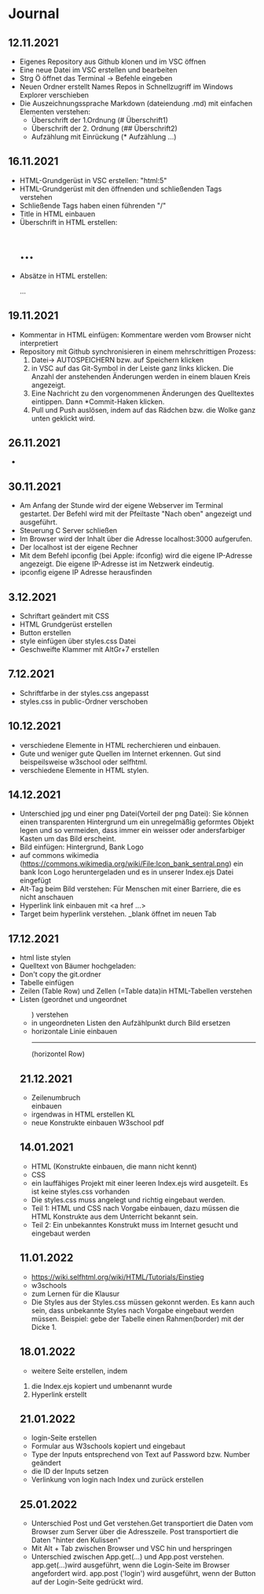 # Journal

## 12.11.2021
* Eigenes Repository aus Github klonen und im VSC öffnen
* Eine neue Datei im VSC erstellen und bearbeiten 
* Strg Ö öffnet das Terminal -> Befehle eingeben 
* Neuen Ordner erstellt Names Repos in Schnellzugriff im Windows Explorer verschieben
*  Die Auszeichnungssprache Markdown (dateiendung .md) mit einfachen Elementen verstehen:
    * Überschrift der 1.Ordnung (# Überschrift1)
    * Überschrift der 2. Ordnung (## Überschrift2)
    * Aufzählung mit Einrückung (* Aufzählung ...)

## 16.11.2021

* HTML-Grundgerüst in VSC erstellen: "html:5"
* HTML-Grundgerüst mit den öffnenden und schließenden Tags verstehen
* Schließende Tags haben einen führenden "/"
* Title in HTML einbauen 
* Überschrift in HTML erstellen: <h1>...</h1>
* Absätze in HTML erstellen: <p>...</p>

## 19.11.2021 

* Kommentar in HTML einfügen: <!--Ich bin ein Kommentar--> Kommentare 
werden vom Browser nicht interpretiert 
* Repository mit Github synchronisieren in einem mehrschrittigen Prozess:
     1. Datei-> AUTOSPEICHERN bzw. auf Speichern klicken
     2. in VSC auf das Git-Symbol in der Leiste ganz links klicken. Die Anzahl der anstehenden 
     Änderungen werden in einem blauen Kreis angezeigt. 
     3. Eine Nachricht zu den vorgenommenen Änderungen des Quelltextes eintippen. Dann *Commit-Haken klicken. 
     4. Pull und Push auslösen, indem auf das Rädchen bzw. die Wolke 
     ganz unten geklickt wird. 

## 26.11.2021
* 

## 30.11.2021
* Am Anfang der Stunde wird der eigene Webserver im Terminal gestartet. Der Befehl wird mit der Pfeiltaste "Nach oben" angezeigt und ausgeführt. 
* Steuerung C Server schließen
* Im Browser wird der Inhalt über die Adresse localhost:3000 aufgerufen. 
* Der localhost ist der eigene Rechner 
* Mit dem Befehl ipconfig (bei Apple: ifconfig) wird die eigene IP-Adresse angezeigt. Die eigene IP-Adresse ist im Netzwerk eindeutig.
* ipconfig eigene IP Adresse herausfinden

## 3.12.2021
* Schriftart geändert mit CSS
* HTML Grundgerüst erstellen 
* Button erstellen 
* style einfügen über styles.css Datei 
* Geschweifte Klammer mit AltGr+7 erstellen

## 7.12.2021
* Schriftfarbe in der styles.css angepasst
* styles.css in public-Ordner verschoben 

## 10.12.2021
* verschiedene Elemente in HTML recherchieren und einbauen. 
* Gute und weniger gute Quellen im Internet erkennen. Gut sind beispeilsweise w3school oder selfhtml. 
* verschiedene Elemente in HTML stylen. 

## 14.12.2021 
* Unterschied jpg und einer png Datei(Vorteil der png Datei):
Sie können einen transparenten Hintergrund um ein unregelmäßig geformtes Objekt legen und so vermeiden, dass immer ein weisser oder andersfarbiger Kasten um das Bild erscheint.
* Bild einfügen: Hintergrund, Bank Logo 
* auf commons wikimedia (https://commons.wikimedia.org/wiki/File:Icon_bank_sentral.png) ein bank Icon Logo heruntergeladen und es in unserer Index.ejs Datei eingefügt 
* Alt-Tag beim Bild verstehen: Für Menschen mit einer Barriere, die es nicht anschauen 
* Hyperlink link einbauen mit <a href ...></a>
* Target beim hyperlink verstehen. _blank öffnet im neuen Tab 

## 17.12.2021
* html liste stylen 
* Quelltext von Bäumer hochgeladen: 
* Don't copy the git.ordner
* Tabelle einfügen 
* Zeilen <tr>(Table Row) und Zellen <td> (=Table data)in HTML-Tabellen verstehen 
* Listen (geordnet <o> und ungeordnet <ul>) verstehen 
* in ungeordneten Listen den Aufzählpunkt durch Bild ersetzen 
* horizontale Linie einbauen <hr> (horizontel Row)

## 21.12.2021 
* Zeilenumbruch <br> einbauen 
* irgendwas in HTML erstellen KL
* neue Konstrukte einbauen W3school pdf


## 14.01.2021
* HTML (Konstrukte einbauen, die mann nicht kennt)
* CSS
* ein lauffähiges Projekt mit einer leeren Index.ejs wird ausgeteilt. Es ist keine styles.css vorhanden 
* Die styles.css muss angelegt und richtig eingebaut werden. 
* Teil 1: HTML und CSS nach Vorgabe einbauen, dazu müssen die HTML Konstrukte aus dem Unterricht bekannt sein. 
* Teil 2: Ein unbekanntes Konstrukt muss im Internet gesucht und eingebaut werden 

## 11.01.2022
* https://wiki.selfhtml.org/wiki/HTML/Tutorials/Einstieg
* w3schools 
* zum Lernen für die Klausur 
* Die Styles aus der Styles.css müssen gekonnt werden. Es kann auch sein, dass unbekannte Styles nach Vorgabe eingebaut werden müssen. Beispiel: gebe der Tabelle einen Rahmen(border) mit der Dicke 1. 

## 18.01.2022
* weitere Seite erstellen, indem
1. die Index.ejs kopiert und umbenannt wurde 
2. Hyperlink erstellt 

## 21.01.2022
* login-Seite erstellen 
* Formular aus W3schools kopiert und eingebaut 
* Type der Inputs entsprechend von Text auf Password bzw. Number geändert 
* die ID der Inputs setzen 
* Verlinkung von login nach Index und zurück erstellen 

## 25.01.2022
* Unterschied Post und Get verstehen.Get transportiert die Daten vom Browser zum Server über die Adresszeile. Post transportiert die Daten "hinter den Kulissen"
* Mit Alt + Tab zwischen Browser und VSC hin und herspringen 
* Unterschied zwischen App.get(...) und App.post verstehen. app.get(...)wird ausgeführt, wenn die Login-Seite im Browser angefordert wird. app.post ('login') wird ausgeführt, wenn der Button auf der Login-Seite gedrückt wird. 